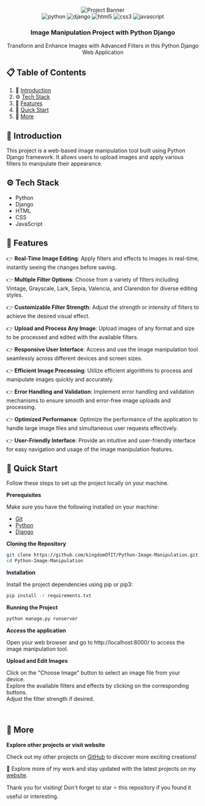<div align="center">
  <br />
    <img src="https://github.com/kingdomOfIT/Python-Live-Chat-App/blob/main/media/CoverImage.png" alt="Project Banner">
  <br />
  <div>
    <img src="https://img.shields.io/badge/-Python-black?style=for-the-badge&logoColor=white&logo=python&color=4584b6" alt="python" />
    <img src="https://img.shields.io/badge/-Django-black?style=for-the-badge&logoColor=white&logo=django&color=092E20" alt="django" />
    <img src="https://img.shields.io/badge/-HTML-black?style=for-the-badge&logoColor=white&logo=html5&color=e34c26" alt="html5" />
    <img src="https://img.shields.io/badge/-css-black?style=for-the-badge&logoColor=white&logo=css3&color=264de4" alt="css3" />
    <img src="https://img.shields.io/badge/-JavaScript-black?style=for-the-badge&logoColor=white&logo=javascript&color=323330" alt="javascript" />
  </div>

  <h3 align="center">Image Manipulation Project with Python Django</h3>

   <div align="center">
    Transform and Enhance Images with Advanced Filters in this Python Django Web Application
    </div>
</div>

## 📋 <a name="table">Table of Contents</a>

1. 🤖 [Introduction](#introduction)
2. ⚙️ [Tech Stack](#tech-stack)
3. 🔋 [Features](#features)
4. 🤸 [Quick Start](#quick-start)
5. 🚀 [More](#more)


## <a name="introduction">🤖 Introduction</a>

This project is a web-based image manipulation tool built using Python Django framework. It allows users to upload images and apply various filters to manipulate their appearance.


## <a name="tech-stack">⚙️ Tech Stack</a>

- Python
- Django
- HTML
- CSS
- JavaScript

## <a name="features">🔋 Features</a>

👉 **Real-Time Image Editing**: Apply filters and effects to images in real-time, instantly seeing the changes before saving.

👉 **Multiple Filter Options**: Choose from a variety of filters including Vintage, Grayscale, Lark, Sepia, Valencia, and Clarendon for diverse editing styles.

👉 **Customizable Filter Strength**: Adjust the strength or intensity of filters to achieve the desired visual effect.

👉 **Upload and Process Any Image**: Upload images of any format and size to be processed and edited with the available filters.

👉 **Responsive User Interface**: Access and use the image manipulation tool seamlessly across different devices and screen sizes.

👉 **Efficient Image Processing**: Utilize efficient algorithms to process and manipulate images quickly and accurately.

👉 **Error Handling and Validation**: Implement error handling and validation mechanisms to ensure smooth and error-free image uploads and processing.

👉 **Optimized Performance**: Optimize the performance of the application to handle large image files and simultaneous user requests effectively.

👉 **User-Friendly Interface**: Provide an intuitive and user-friendly interface for easy navigation and usage of the image manipulation features.


## <a name="quick-start">🤸 Quick Start</a>

Follow these steps to set up the project locally on your machine.

**Prerequisites**

Make sure you have the following installed on your machine:

- [Git](https://git-scm.com/)
- [Python](https://www.python.org/)
- [Django](https://www.djangoproject.com/)

**Cloning the Repository**

```bash
git clone https://github.com/kingdomOfIT/Python-Image-Manipulation.git
cd Python-Image-Manipulation
```

**Installation**

Install the project dependencies using pip or pip3:

```bash
pip install -r requirements.txt
```

**Running the Project**

```bash
python manage.py runserver
```

**Access the application**

Open your web browser and go to http://localhost:8000/ to access the image manipulation tool.

**Upload and Edit Images**

Click on the "Choose Image" button to select an image file from your device.
<br />
Explore the available filters and effects by clicking on the corresponding buttons.
<br />
Adjust the filter strength if desired.

<br />

## <a name="more">🚀 More</a>

**Explore other projects or visit website**

Check out my other projects on <a href="https://github.com/kingdomOfIT" target="_blank">GitHub</a> to discover more exciting creations!

🚀 Explore more of my work and stay updated with the latest projects on my <a href="https://amirkahriman.com" target="_blank">website</a>.

Thank you for visiting! Don't forget to star ⭐ this repository if you found it useful or interesting.

<br />
<br />

#
